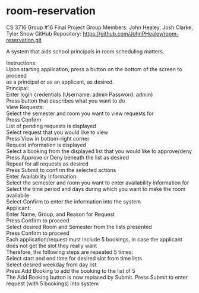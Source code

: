 # room-reservation
CS 3716 Group #16 Final Project
Group Members: John Healey, Josh Clarke, Tyler Snow
GitHub Repository: https://github.com/JohnPHealey/room-reservation.git

A system that aids school principals in room scheduling matters.

Instructions:
	<br/>Upon starting application, press a button on the bottom of the screen to proceed
	<br/>as a principal or as an applicant, as desired.
	<br/>Principal:
		<br/>Enter login credentials (Username: admin Password: admin)
		<br/>Press button that describes what you want to do
		<br/>View Requests:
			<br/>Select the semester and room you want to view requests for
			<br/>Press Confirm
			<br/>List of pending requests is displayed
			<br/>Select request that you would like to view
			<br/>Press View in bottom-right corner
			<br/>Request information is displayed
			<br/>Select a booking from the displayed list that you would like to approve/deny
			<br/>Press Approve or Deny beneath the list as desired
			<br/>Repeat for all requests as desired
			<br/>Press Submit to confirm the selected actions
		<br/>Enter Availability Information:
			<br/>Select the semester and room you want to enter availability information for
			<br/>Select the time period and days during which you want to make the room availabile
			<br/>Select Confirm to enter the information into the system
	<br/>Applicant:
		<br/>Enter Name, Group, and Reason for Request
		<br/>Press Confirm to proceed
		<br/>Select desired Room and Semester from the lists presented
		<br/>Press Confirm to proceed
		<br/>Each application/request must include 5 bookings, in case the applicant does not get the slot they really want
		<br/>Therefore, the following steps are repeated 5 times:
			<br/>Select start and end time for desired slot from time lists
			<br/>Select desired weekday from day list
			<br/>Press Add Booking to add the booking to the list of 5
		<br/>The Add Booking button is now replaced by Submit. Press Submit to enter request (with 5 bookings) into system
